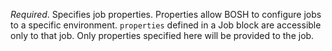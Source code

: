 *Required*. Specifies job properties. Properties allow BOSH to configure jobs to a specific environment. `properties` defined in a Job block are accessible only to that job. Only properties specified here will be provided to the job.
